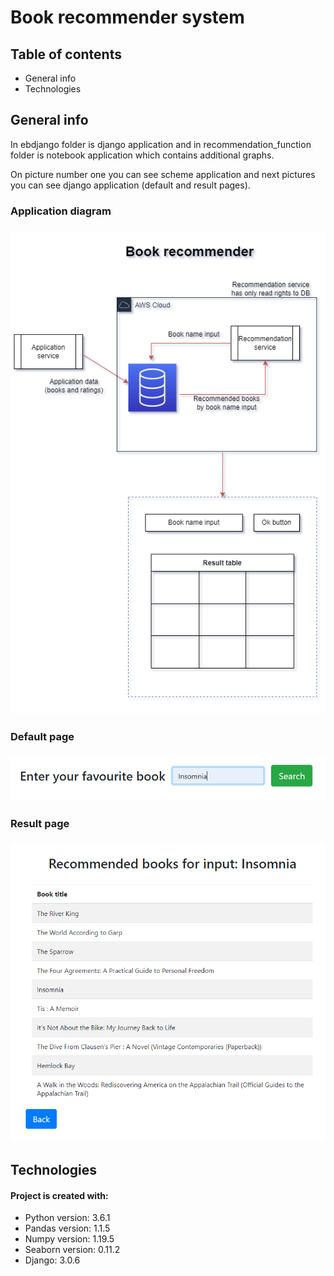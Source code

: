 # Book recommender system
## Table of contents
* General info
* Technologies

## General info
In ebdjango folder is django application and in recommendation_function folder is notebook application which contains additional graphs.

On picture number one you can see scheme application and next pictures you can see django application (default and result pages).

### Application diagram
### <img src="/illustration/application.PNG"/>
### Default page
### <img src="/illustration/default_page.PNG"/>
### Result page
### <img src="/illustration/result_page.PNG"/>

## Technologies
#### Project is created with:
* Python version: 3.6.1
* Pandas version: 1.1.5
* Numpy version: 1.19.5
* Seaborn version: 0.11.2
* Django: 3.0.6
